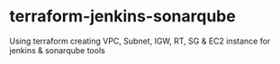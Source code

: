 # terraform-jenkins-sonarqube
Using terraform creating VPC, Subnet, IGW, RT, SG &amp; EC2 instance for jenkins &amp; sonarqube tools
